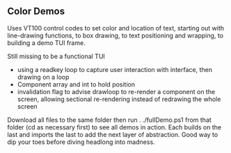 ## Color Demos

Uses VT100 control codes to set color and location of text, starting out with line-drawing functions, to box drawing, to text positioning and wrapping, to building a demo TUI frame. 

Still missing to be a functional TUI 
- using a readkey loop to capture user interaction with interface, then drawing on a loop
- Component array and int to hold position
- invalidation flag to advise drawloop to re-render a component on the screen, allowing sectional re-rendering instead of redrawing the whole screen

Download all files to the same folder then run . ./fullDemo.ps1 from that folder (cd as necessary first) to see all demos in action. Each builds on the last and imports the last to add the next layer of abstraction. Good way to dip your toes before diving headlong into madness.
